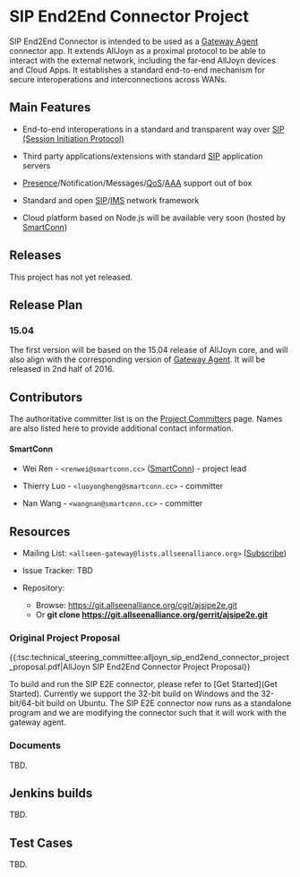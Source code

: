 # SIP End2End Connector Project

SIP End2End Connector is intended to be used as a [Gateway Agent](gateway/gatewayagent) connector app. It extends AllJoyn as a proximal protocol to be able to interact with the external network, including the far-end AllJoyn devices and Cloud Apps. It establishes a standard end-to-end mechanism for secure interoperations and interconnections across WANs.

## Main Features


*  End-to-end interoperations in a standard and transparent way over  [SIP (Session Initiation Protocol)](https///en.wikipedia.org/wiki/Session_Initiation_Protocol)

*  Third party applications/extensions with standard [SIP](https///en.wikipedia.org/wiki/Session_Initiation_Protocol) application servers

*  [Presence](https///www.ietf.org/rfc/rfc3856.txt)/Notification/Messages/[QoS](https///en.wikipedia.org/wiki/Quality_of_service)/[AAA](http://datatracker.ietf.org/wg/aaa/documents/) support out of box

*  Standard and open [SIP](https///en.wikipedia.org/wiki/Session_Initiation_Protocol)/[IMS](https///en.wikipedia.org/wiki/IP_Multimedia_Subsystem) network framework

*  Cloud platform based on Node.js will be available very soon (hosted by   [SmartConn](http://www.smartconn.cc))
## Releases

This project has not yet released.

## Release Plan

### 15.04

The first version will be based on the 15.04 release of AllJoyn core, and will also align with the corresponding version of [Gateway Agent](gateway/gatewayagent). It will be released in 2nd half of 2016.

## Contributors

The authoritative committer list is on the [Project Committers](tsc/committers#gateway) page. Names are also listed here to provide additional contact information.

#### SmartConn

*  Wei Ren - `<renwei@smartconn.cc>` ([SmartConn](http://www.smartconn.cc)) - project lead

*  Thierry Luo - `<luoyongheng@smartconn.cc>` - committer

*  Nan Wang - `<wangnan@smartconn.cc>` - committer

## Resources


*  Mailing List: `<allseen-gateway@lists.allseenalliance.org>` ([Subscribe](https///lists.allseenalliance.org/mailman/listinfo/allseen-gateway))

*  Issue Tracker: TBD

*  Repository:
    * Browse: https://git.allseenalliance.org/cgit/ajsipe2e.git
    * Or **git clone https://git.allseenalliance.org/gerrit/ajsipe2e.git**
### Original Project Proposal

{{:tsc:technical_steering_committee:alljoyn_sip_end2end_connector_project_proposal.pdf|AllJoyn SIP End2End Connector Project Proposal}}

To build and run the SIP E2E connector, please refer to [Get Started](Get Started). Currently we support the 32-bit build on Windows and the 32-bit/64-bit build on Ubuntu. The SIP E2E connector now runs as a standalone program and we are modifying the connector such that it will work with the gateway agent.

### Documents

TBD.

##  Jenkins builds

TBD.

## Test Cases

TBD.
